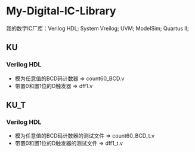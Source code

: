 # My-Digital-IC-Library
我的数字IC厂库：Verilog HDL; System Vreilog; UVM; ModelSim; Quartus II;

## KU
### Verilog HDL
 - 模为任意值的BCD码计数器  =>  count60_BCD.v
 - 带置0和置1位的D触发器  =>  dff1.v


## KU_T
### Verilog HDL
 - 模为任意值的BCD码计数器的测试文件  =>  count60_BCD_t.v
 - 带置0和置1位的D触发器的测试文件  =>  dff1_t.v
 
 
 
 
 
 
 
 
 
 
 
